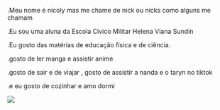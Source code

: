 .Meu nome é nicoly mas me chame de nick ou nicks como alguns me chamam

.Eu sou uma aluna da Escola Civico Militar Helena Viana Sundin 

.Eu gosto das matérias de educaçâo física e de ciência.

.gosto de ler manga e assistir anime

.gosto de sair e de viajar , gosto de assistir a nanda e o taryn no tiktok

.e eu gosto de cozinhar e amo dormi

![](https://media.tenor.com/Pb1TfZhr-OQAAAAM/spy-x-family-anya.gif)
